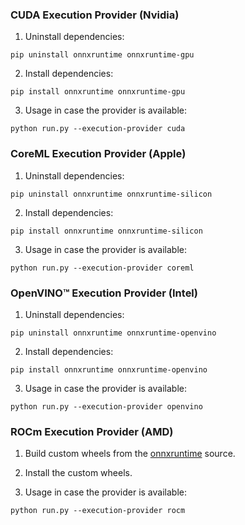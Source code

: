 ### CUDA Execution Provider (Nvidia)

1. Uninstall dependencies:

```
pip uninstall onnxruntime onnxruntime-gpu
```

2. Install dependencies:

```
pip install onnxruntime onnxruntime-gpu
```

3. Usage in case the provider is available:

```
python run.py --execution-provider cuda
```

### CoreML Execution Provider (Apple)

1. Uninstall dependencies:

```
pip uninstall onnxruntime onnxruntime-silicon
```

2. Install dependencies:

```
pip install onnxruntime onnxruntime-silicon
```

3. Usage in case the provider is available:

```
python run.py --execution-provider coreml
```

### OpenVINO™ Execution Provider (Intel)

1. Uninstall dependencies:

```
pip uninstall onnxruntime onnxruntime-openvino
```

2. Install dependencies:

```
pip install onnxruntime onnxruntime-openvino
```

3. Usage in case the provider is available:

```
python run.py --execution-provider openvino
```

### ROCm Execution Provider (AMD)

1. Build custom wheels from the [onnxruntime](https://github.com/microsoft/onnxruntime) source.

2. Install the custom wheels.

3. Usage in case the provider is available:

```
python run.py --execution-provider rocm
```